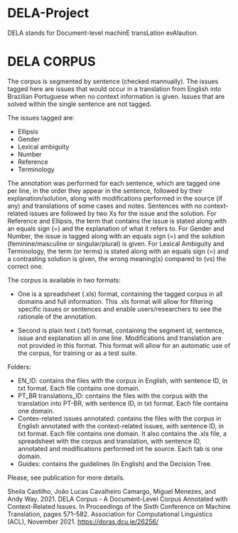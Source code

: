 # DELA-Project
DELA stands for Document-level machinE transLation evAlaution. 


# DELA CORPUS

The corpus is segmented by sentence (checked mannually). The issues tagged here are issues that would occur in a translation from English into Brazilian Portuguese when no context information is given. Issues that are solved within the single sentence are not tagged. 

The issues tagged are:

  - Ellipsis
  - Gender
  - Lexical ambiguity
  - Number
  - Reference
  - Terminology


The annotation was performed for each sentence, which are tagged one per line, in the order they appear in the sentence, followed by their explanation/solution, along with modifications performed in the source (if any) and translations of some cases and notes. 
Sentences with no context-related issues are followed by two Xs for the issue and the solution. 
For Reference and Ellipsis, the term that contains the issue is stated along with an equals sign (=) and the explanation of what it refers to. For Gender and Number, the issue is tagged along with an equals sign (=) and the solution (feminine/masculine or singular/plural) is given. For Lexical Ambiguity and Terminology, the term (or terms) is stated along with an equals sign (=) and a contrasting solution is given, the wrong meaning(s) compared to (vs) the correct one. 

The corpus is available in two formats: 

  - One is a spreadsheet (.xls) format, containing the tagged corpus in all domains and full information. This .xls format will allow for filtering specific issues or sentences and enable users/researchers to see the rationale of the annotation. 

  - Second is plain text (.txt) format, containing the segment id, sentence, issue and explanation all in one line. Modifications and translation are not provided in this format. This format will allow for an automatic use of the corpus, for training or as a test suite.

Folders:
  
  - EN_ID: contains the files with the corpus in English, with sentence ID, in txt format. Each file contains one domain.
  - PT_BR translations_ID: contains the files with the corpus with the translation into PT-BR, with sentence ID, in txt format. Each file contains one domain.
  - Contex-related issues annotated: contains the files with the corpus in English annotated with the context-related issues, with sentence ID, in txt format. Each file contains one domain. It also contains the .xls file, a spreadsheet with the corpus and translation, with sentence ID, annotated and modifications performed int he source. Each tab is one domain. 
  - Guides: contains the guidelines (In English) and the Decision Tree. 

Please, see publication for more details.

Sheila Castilho, João Lucas Cavalheiro Camargo, Miguel Menezes, and Andy Way. 2021. DELA Corpus - A Document-Level Corpus Annotated with Context-Related Issues. In Proceedings of the Sixth Conference on Machine Translation, pages 571–582. Association for Computational Linguistics (ACL), November 2021.
https://doras.dcu.ie/26256/
